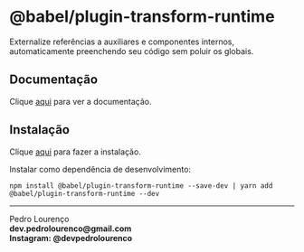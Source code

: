 # @babel/plugin-transform-runtime

Externalize referências a auxiliares e componentes internos, automaticamente preenchendo seu código sem poluir os globais.

## Documentação

Clique [aqui](https://github.com/babel/babel/tree/master/packages/babel-plugin-transform-runtime) para ver a documentação.

## Instalação

Clique [aqui](https://www.npmjs.com/package/@babel/plugin-transform-runtime) para fazer a instalação.

Instalar como dependência de desenvolvimento:

```
npm install @babel/plugin-transform-runtime --save-dev | yarn add @babel/plugin-transform-runtime --dev
```

<hr>
<stong>Pedro Lourenço</strong><br>
<Strong>dev.pedrolourenco@gmail.com</strong><br>
<Strong>Instagram: @devpedrolourenco</strong>